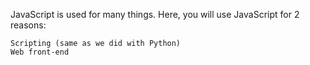 JavaScript is used for many things. Here, you will use JavaScript for 2 reasons:

    Scripting (same as we did with Python)
    Web front-end


